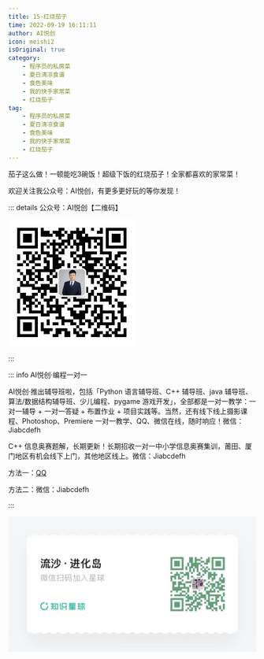 ```yaml
---
title: 15-红烧茄子
time: 2022-09-19 16:11:11
author: AI悦创
icon: meishi2
isOriginal: true
category: 
    - 程序员的私房菜
    - 夏日清凉食谱
    - 食色美味
    - 我的快手家常菜
    - 红烧茄子
tag:
    - 程序员的私房菜
    - 夏日清凉食谱
    - 食色美味
    - 我的快手家常菜
    - 红烧茄子
---
```


茄子这么做！一顿能吃3碗饭！超级下饭的红烧茄子！全家都喜欢的家常菜！











欢迎关注我公众号：AI悦创，有更多更好玩的等你发现！

::: details 公众号：AI悦创【二维码】

![](/gzh.jpg)

:::

::: info AI悦创·编程一对一

AI悦创·推出辅导班啦，包括「Python 语言辅导班、C++ 辅导班、java 辅导班、算法/数据结构辅导班、少儿编程、pygame 游戏开发」，全部都是一对一教学：一对一辅导 + 一对一答疑 + 布置作业 + 项目实践等。当然，还有线下线上摄影课程、Photoshop、Premiere 一对一教学、QQ、微信在线，随时响应！微信：Jiabcdefh

C++ 信息奥赛题解，长期更新！长期招收一对一中小学信息奥赛集训，莆田、厦门地区有机会线下上门，其他地区线上。微信：Jiabcdefh

方法一：[QQ](http://wpa.qq.com/msgrd?v=3&uin=1432803776&site=qq&menu=yes)

方法二：微信：Jiabcdefh

:::

![](/zsxq.jpg)





